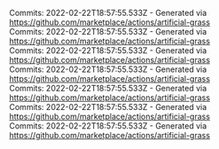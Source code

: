 Commits: 2022-02-22T18:57:55.533Z - Generated via https://github.com/marketplace/actions/artificial-grass
<br>
Commits: 2022-02-22T18:57:55.533Z - Generated via https://github.com/marketplace/actions/artificial-grass
<br>
Commits: 2022-02-22T18:57:55.533Z - Generated via https://github.com/marketplace/actions/artificial-grass
<br>
Commits: 2022-02-22T18:57:55.533Z - Generated via https://github.com/marketplace/actions/artificial-grass
<br>
Commits: 2022-02-22T18:57:55.533Z - Generated via https://github.com/marketplace/actions/artificial-grass
<br>
Commits: 2022-02-22T18:57:55.533Z - Generated via https://github.com/marketplace/actions/artificial-grass
<br>
Commits: 2022-02-22T18:57:55.533Z - Generated via https://github.com/marketplace/actions/artificial-grass
<br>
